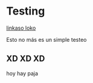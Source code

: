 # Testing

[linkaso loko](https://pornhub.com)

Esto no más es un simple testeo


## XD XD XD
hoy hay paja